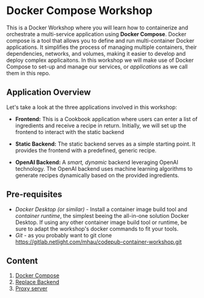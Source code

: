 # Docker Compose Workshop

This is a Docker Workshop where you will learn how to containerize and orchestrate a multi-service application using **Docker Compose**. Docker compose is a tool that allows you to define and run multi-container Docker applications. It simplifies the process of managing multiple containers, their dependencies, networks, and volumes, making it easier to develop and deploy complex applicaitons. In this workshop we will make use of Docker Compose to set-up and manage our services, or _applications_ as we call them in this repo.

## Application Overview

Let's take a look at the three applications involved in this workshop:

- **Frontend:** This is a Cookbook application where users can enter a list of ingredients and receive a recipe in return. Initially, we will set up the frontend to interact with the static backend

- **Static Backend:** The static backend serves as a simple starting point. It provides the frontend with a predefined, generic recipe.

- **OpenAI Backend:** A _smart, dynamic_ backend leveraging OpenAI technology. The OpenAI backend uses machine learning algorithms to generate recipes dynamically based on the provided ingredients.

## Pre-requisites

- _Docker Desktop (or similar)_ - Install a container image build tool and _container runtime_, the simplest beeing the all-in-one solution Docker Desktop. If using any other container image build tool or runtime, be sure to adapt the workshop's docker commands to fit your tools.
- _Git_ - as you probably want to git clone https://gitlab.netlight.com/mhau/codepub-container-workshop.git

## Content

1. [Docker Compose](01-docker-compose/README.md)
2. [Replace Backend](02-replace-backend/README.md)
3. [Proxy server](03-proxy-server/README.md)
